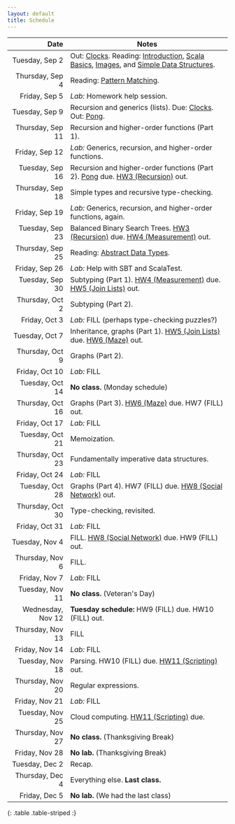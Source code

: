 ```yaml
---
layout: default
title: Schedule
---
```


| Date              | Notes                                                                                           |
|------------------:|-------------------------------------------------------------------------------------------------|
| Tuesday, Sep 2    | Out: [Clocks]. Reading: [Introduction], [Scala Basics], [Images], and [Simple Data Structures]. |
| Thursday, Sep 4   | Reading: [Pattern Matching].                                                                    |
| Friday, Sep 5     | *Lab:* Homework help session.                                                                   |
| Tuesday, Sep 9    | Recursion and generics (lists). Due: [Clocks]. Out: [Pong].                                     |
| Thursday, Sep 11  | Recursion and higher-order functions (Part 1).                                                  |
| Friday, Sep 12    | *Lab:* Generics, recursion, and higher-order functions.                                         |
| Tuesday, Sep 16   | Recursion and higher-order functions (Part 2). [Pong] due. [HW3 (Recursion)] out.               |
| Thursday, Sep 18  | Simple types and recursive type-checking.                                                 |
| Friday, Sep 19    | *Lab:* Generics, recursion, and higher-order functions, again.                            |
| Tuesday, Sep 23   | Balanced Binary Search Trees. [HW3 (Recursion)] due. [HW4 (Measurement)] out.             |
| Thursday, Sep 25  | Reading: [Abstract Data Types].                                                           |
| Friday, Sep 26    | *Lab:* Help with SBT and ScalaTest.                                                       |
| Tuesday, Sep 30   | Subtyping (Part 1). [HW4 (Measurement)] due. [HW5 (Join Lists)] out.                      |
| Thursday, Oct 2   | Subtyping (Part 2).                                                                       |
| Friday, Oct 3     | *Lab:* FILL (perhaps type-checking puzzles?)                                              |
| Tuesday, Oct 7    | Inheritance, graphs (Part 1). [HW5 (Join Lists)] due. [HW6 (Maze)] out.                   |
| Thursday, Oct 9   | Graphs (Part 2).                                                                          |
| Friday, Oct 10    | *Lab:* FILL                                                                               |
| Tuesday, Oct 14   | **No class.** (Monday schedule)                                                           |
| Thursday, Oct 16  | Graphs (Part 3). [HW6 (Maze)] due. HW7 (FILL) out.                                        |
| Friday, Oct 17    | *Lab:* FILL                                                                               |
| Tuesday, Oct 21   | Memoization.                                                                              |
| Thursday, Oct 23  | Fundamentally imperative data structures.                                                 |
| Friday, Oct 24    | *Lab:* FILL                                                                               |
| Tuesday, Oct 28   | Graphs (Part 4). HW7 (FILL) due. [HW8 (Social Network)] out.                              |
| Thursday, Oct 30  | Type-checking, revisited.                                                                 |
| Friday, Oct 31    | *Lab:* FILL                                                                               |
| Tuesday, Nov 4    | FILL. [HW8 (Social Network)] due. HW9 (FILL) out.                                         |
| Thursday, Nov 6   | FILL.                                                                                     |
| Friday, Nov 7     | *Lab:* FILL                                                                               |
| Tuesday, Nov 11   | **No class.** (Veteran's Day)                                                             |
| Wednesday, Nov 12 | **Tuesday schedule:** HW9 (FILL) due. HW10 (FILL) out.                                    |
| Thursday, Nov 13  | FILL                                                                                      |
| Friday, Nov 14    | *Lab:* FILL                                                                               |
| Tuesday, Nov 18   | Parsing. HW10 (FILL) due. [HW11 (Scripting)] out.                                         |
| Thursday, Nov 20  | Regular expressions.                                                                      |
| Friday, Nov 21    | *Lab:* FILL                                                                               |
| Tuesday, Nov 25   | Cloud computing. [HW11 (Scripting)] due.                                                  |
| Thursday, Nov 27  | **No class.** (Thanksgiving Break)                                                        |
| Friday, Nov 28    | **No lab.** (Thanksgiving Break)                                                          |
| Tuesday, Dec 2    | Recap.                                                                                    |
| Thursday, Dec 4   | Everything else. **Last class.**                                                          |
| Friday, Dec 5     | **No lab.** (We had the last class)                                                       |
{: .table .table-striped :}

[Clocks]: ../hw/clocks
[Pong]: ../hw/pong
[HW3 (Recursion)]: ../hw/recursion
[HW4 (Measurement)]: ../hw/measurement
[HW5 (Join Lists)]: ../hw/joinlists
[HW6 (Maze)]: ../hw/maze
[HW8 (Social Network)]: ../hw/social
[HW11 (Scripting)]: ../hw/scripting

[Introduction]: ../reading/intro
[Scala Basics]: ../reading/scala-basics
[Images]: ../reading/images
[Simple Data Structures]: ../reading/simple-data
[Pattern Matching]: ../reading/pattern-matching
[Abstract Data Types]: ../reading/adt